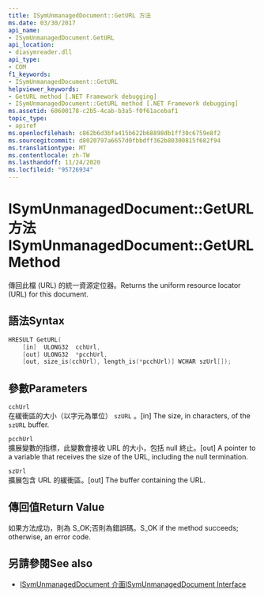 ```yaml
---
title: ISymUnmanagedDocument::GetURL 方法
ms.date: 03/30/2017
api_name:
- ISymUnmanagedDocument.GetURL
api_location:
- diasymreader.dll
api_type:
- COM
f1_keywords:
- ISymUnmanagedDocument::GetURL
helpviewer_keywords:
- GetURL method [.NET Framework debugging]
- ISymUnmanagedDocument::GetURL method [.NET Framework debugging]
ms.assetid: 60600178-c2b5-4cab-b3a5-f0f61acebaf1
topic_type:
- apiref
ms.openlocfilehash: c862b6d3bfa415b622b68898db1ff30c6759e8f2
ms.sourcegitcommit: d8020797a6657d0fbbdff362b80300815f682f94
ms.translationtype: MT
ms.contentlocale: zh-TW
ms.lasthandoff: 11/24/2020
ms.locfileid: "95726934"
---
```

# <a name="isymunmanageddocumentgeturl-method"></a><span data-ttu-id="17db3-102">ISymUnmanagedDocument::GetURL 方法</span><span class="sxs-lookup"><span data-stu-id="17db3-102">ISymUnmanagedDocument::GetURL Method</span></span>

<span data-ttu-id="17db3-103">傳回此檔 (URL) 的統一資源定位器。</span><span class="sxs-lookup"><span data-stu-id="17db3-103">Returns the uniform resource locator (URL) for this document.</span></span>  
  
## <a name="syntax"></a><span data-ttu-id="17db3-104">語法</span><span class="sxs-lookup"><span data-stu-id="17db3-104">Syntax</span></span>  
  
```cpp  
HRESULT GetURL(  
    [in]  ULONG32  cchUrl,  
    [out] ULONG32  *pcchUrl,  
    [out, size_is(cchUrl), length_is(*pcchUrl)] WCHAR szUrl[]);  
```  
  
## <a name="parameters"></a><span data-ttu-id="17db3-105">參數</span><span class="sxs-lookup"><span data-stu-id="17db3-105">Parameters</span></span>  

 `cchUrl`  
 <span data-ttu-id="17db3-106">在緩衝區的大小（以字元為單位） `szURL` 。</span><span class="sxs-lookup"><span data-stu-id="17db3-106">[in] The size, in characters, of the `szURL` buffer.</span></span>  
  
 `pcchUrl`  
 <span data-ttu-id="17db3-107">擴展變數的指標，此變數會接收 URL 的大小，包括 null 終止。</span><span class="sxs-lookup"><span data-stu-id="17db3-107">[out] A pointer to a variable that receives the size of the URL, including the null termination.</span></span>  
  
 `szUrl`  
 <span data-ttu-id="17db3-108">擴展包含 URL 的緩衝區。</span><span class="sxs-lookup"><span data-stu-id="17db3-108">[out] The buffer containing the URL.</span></span>  
  
## <a name="return-value"></a><span data-ttu-id="17db3-109">傳回值</span><span class="sxs-lookup"><span data-stu-id="17db3-109">Return Value</span></span>  

 <span data-ttu-id="17db3-110">如果方法成功，則為 S_OK;否則為錯誤碼。</span><span class="sxs-lookup"><span data-stu-id="17db3-110">S_OK if the method succeeds; otherwise, an error code.</span></span>  
  
## <a name="see-also"></a><span data-ttu-id="17db3-111">另請參閱</span><span class="sxs-lookup"><span data-stu-id="17db3-111">See also</span></span>

- [<span data-ttu-id="17db3-112">ISymUnmanagedDocument 介面</span><span class="sxs-lookup"><span data-stu-id="17db3-112">ISymUnmanagedDocument Interface</span></span>](isymunmanageddocument-interface.md)
